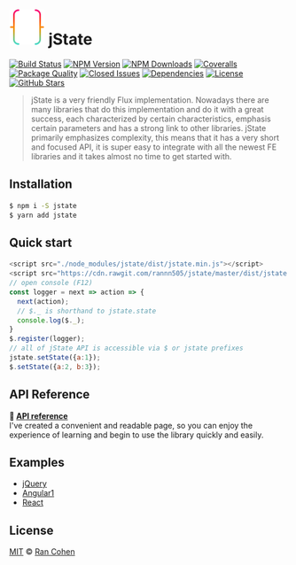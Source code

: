 <img height="64" width="64" src="https://raw.githubusercontent.com/rannn505/jstate/master/assets/jstate.png"> jState
===

<a href="https://travis-ci.org/rannn505/jstate"><img src="https://img.shields.io/travis/rannn505/jstate.svg?style=flat-square" alt="Build Status"></a>
<a href="https://www.npmjs.com/package/jstate"><img src="https://img.shields.io/npm/v/jstate.svg?style=flat-square" alt="NPM Version"></a>
<a href="https://npm-stat.com/charts.html?package=jstate"><img src="https://img.shields.io/npm/dt/jstate.svg?style=flat-square" alt="NPM Downloads"></a>
<a href="https://coveralls.io/github/rannn505/jstate"><img src="https://img.shields.io/coveralls/rannn505/jstate.svg?style=flat-square" alt="Coveralls"></a>
<a href="http://packagequality.com/#?package=jstate"><img src="http://npm.packagequality.com/shield/jstate.svg?style=flat-square" alt="Package Quality"></a>
<a href="https://github.com/rannn505/jstate/issues?q=is%3Aissue+is%3Aclosed"><img src="https://img.shields.io/github/issues-closed-raw/rannn505/jstate.svg?style=flat-square" alt="Closed Issues"></a>
<a href="https://david-dm.org/rannn505/jstate"><img src="https://img.shields.io/david/rannn505/jstate.svg?style=flat-square" alt="Dependencies"></a>
<a href="https://github.com/rannn505/jstate/blob/master/LICENSE"><img src="https://img.shields.io/github/license/rannn505/jstate.svg?style=flat-square" alt="License"></a>
<a href="https://github.com/rannn505/jstate/stargazers"><img src="https://img.shields.io/github/stars/rannn505/jstate.svg?style=social&label=Star" alt=" GitHub Stars"></a>

>  jState is a very friendly Flux implementation. Nowadays there are many libraries that do this implementation and do it with a great success, each characterized by certain characteristics, emphasis certain parameters and has a strong link to other libraries. jState primarily emphasizes complexity, this means that it has a very short and focused API, it is super easy to integrate with all the newest FE libraries and it takes almost no time to get started with.

## Installation
```bash
$ npm i -S jstate
$ yarn add jstate
```

## Quick start
```javascript
<script src="./node_modules/jstate/dist/jstate.min.js"></script>
<script src="https://cdn.rawgit.com/rannn505/jstate/master/dist/jstate.min.js"></script>
// open console (F12)
const logger = next => action => {
  next(action);
  // $._ is shorthand to jstate.state
  console.log($._);
}
$.register(logger);
// all of jState API is accessible via $ or jstate prefixes
jstate.setState({a:1});
$.setState({a:2, b:3});
```


## API Reference
**:memo: [API reference](http://cdn.rawgit.com/rannn505/jstate/master/docs/docs.html)**<br/>
I've created a convenient and readable page, so you can enjoy the experience of learning and begin to use the library quickly and easily.


## Examples
- [jQuery](https://jsfiddle.net/rannn505/9w309dcn/)
- [Angular1](https://jsfiddle.net/rannn505/3ytpo4w9/)
- [React](https://jsfiddle.net/rannn505/4n16zxpp/)


## License

  [MIT](LICENSE) © [Ran Cohen](https://github.com/rannn505)
